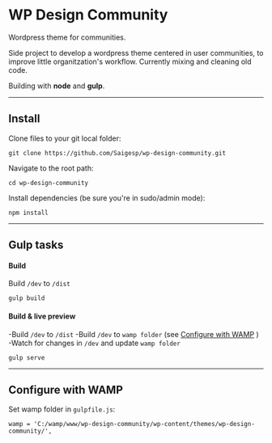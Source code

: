 # WP Design Community

Wordpress theme for communities.

Side project to develop a wordpress theme centered in user communities, to improve little organitzation's workflow. Currently mixing and cleaning old code.

Building with **node** and **gulp**.

----------

## Install
Clone files to your git local folder:
```
git clone https://github.com/Saigesp/wp-design-community.git
```
Navigate to the root path:
```
cd wp-design-community
```
Install dependencies (be sure you're in sudo/admin mode):
```
npm install
```
----------

## Gulp tasks
#### Build
Build `/dev` to `/dist`
```
gulp build
```
#### Build & live preview

-Build `/dev` to `/dist`
-Build `/dev` to `wamp folder` (see [Configure with WAMP](#wamp_config) )
-Watch for changes in `/dev` and update `wamp folder`
```
gulp serve
```
----------

## <a name="wamp_config"></a>Configure with WAMP
Set wamp folder in `gulpfile.js`:
```
wamp = 'C:/wamp/www/wp-design-community/wp-content/themes/wp-design-community/',
```